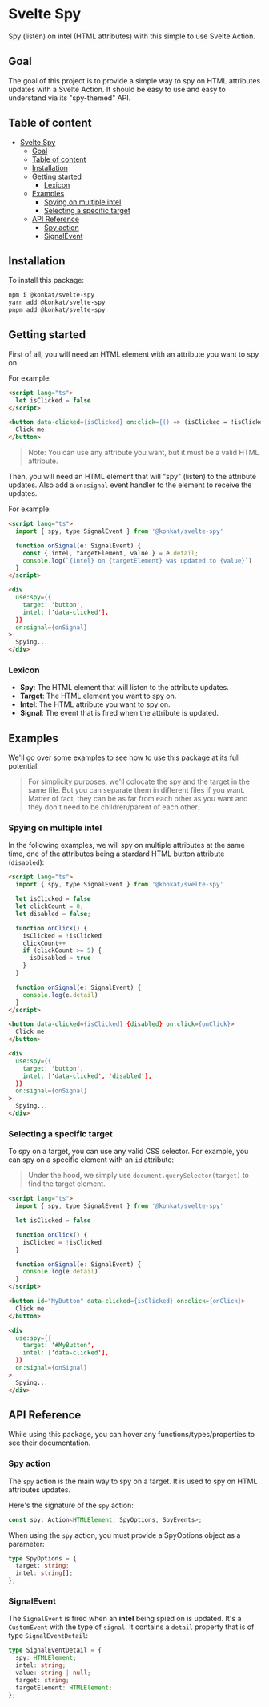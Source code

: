 # Svelte Spy

Spy (listen) on intel (HTML attributes) with this simple to use Svelte Action.

## Goal

The goal of this project is to provide a simple way to spy on HTML attributes updates
with a Svelte Action. It should be easy to use and easy to understand via its "spy-themed" API.

## Table of content

- [Svelte Spy](#svelte-spy)
  - [Goal](#goal)
  - [Table of content](#table-of-content)
  - [Installation](#installation)
  - [Getting started](#getting-started)
    - [Lexicon](#lexicon)
  - [Examples](#examples)
    - [Spying on multiple intel](#spying-on-multiple-intel)
    - [Selecting a specific target](#selecting-a-specific-target)
  - [API Reference](#api-reference)
    - [Spy action](#spy-action)
    - [SignalEvent](#signalevent)

## Installation

To install this package:

```bash
npm i @konkat/svelte-spy
yarn add @konkat/svelte-spy
pnpm add @konkat/svelte-spy
```

## Getting started

First of all, you will need an HTML element with an attribute you want to spy on.

For example:

```html
<script lang="ts">
  let isClicked = false
</script>

<button data-clicked={isClicked} on:click={() => (isClicked = !isClicked)}>
  Click me
</button>
```

> Note: You can use any attribute you want, but it must be a valid HTML attribute.

Then, you will need an HTML element that will "spy" (listen) to the attribute updates. Also add
a `on:signal` event handler to the element to receive the updates.

For example:

```html
<script lang="ts">
  import { spy, type SignalEvent } from '@konkat/svelte-spy'

  function onSignal(e: SignalEvent) {
    const { intel, targetElement, value } = e.detail;
    console.log(`{intel} on {targetElement} was updated to {value}`)
  }
</script>

<div
  use:spy={{
    target: 'button',
    intel: ['data-clicked'],
  }}
  on:signal={onSignal}
>
  Spying...
</div>
```

### Lexicon

- **Spy**: The HTML element that will listen to the attribute updates.
- **Target**: The HTML element you want to spy on.
- **Intel**: The HTML attribute you want to spy on.
- **Signal**: The event that is fired when the attribute is updated.

## Examples

We'll go over some examples to see how to use this package at its full potential.

> For simplicity purposes, we'll colocate the spy and the target in the same file. But you can
> separate them in different files if you want. Matter of fact, they can be as far from each other as you want and they don't need to be children/parent of each other.

### Spying on multiple intel

In the following examples, we will spy on multiple attributes at the same time, one of the
attributes being a stardard HTML button attribute (`disabled`):

```html
<script lang="ts">
  import { spy, type SignalEvent } from '@konkat/svelte-spy'

  let isClicked = false
  let clickCount = 0;
  let disabled = false;

  function onClick() {
    isClicked = !isClicked
    clickCount++
    if (clickCount >= 5) {
      isDisabled = true
    }
  }

  function onSignal(e: SignalEvent) {
    console.log(e.detail)
  }
</script>

<button data-clicked={isClicked} {disabled} on:click={onClick}>
  Click me
</button>

<div
  use:spy={{
    target: 'button',
    intel: ['data-clicked', 'disabled'],
  }}
  on:signal={onSignal}
>
  Spying...
</div>
```

### Selecting a specific target

To spy on a target, you can use any valid CSS selector. For example, you can spy on a specific
element with an `id` attribute:

> Under the hood, we simply use `document.querySelector(target)` to find the target element.

```html
<script lang="ts">
  import { spy, type SignalEvent } from '@konkat/svelte-spy'

  let isClicked = false

  function onClick() {
    isClicked = !isClicked
  }

  function onSignal(e: SignalEvent) {
    console.log(e.detail)
  }
</script>

<button id="MyButton" data-clicked={isClicked} on:click={onClick}>
  Click me
</button>

<div
  use:spy={{
    target: '#MyButton',
    intel: ['data-clicked'],
  }}
  on:signal={onSignal}
>
  Spying...
</div>
```

## API Reference

While using this package, you can hover any functions/types/properties to see their
documentation.

### Spy action

The `spy` action is the main way to spy on a target. It is used to spy on
HTML attributes updates.

Here's the signature of the `spy` action:

```ts
const spy: Action<HTMLElement, SpyOptions, SpyEvents>;
```

When using the `spy` action, you must provide a SpyOptions object as a parameter:

```ts
type SpyOptions = {
  target: string;
  intel: string[];
};
```

### SignalEvent

The `SignalEvent` is fired when an **intel** being spied on is updated. It's
a `CustomEvent` with the type of `signal`. It contains a `detail` property
that is of type `SignalEventDetail`:

```ts
type SignalEventDetail = {
  spy: HTMLElement;
  intel: string;
  value: string | null;
  target: string;
  targetElement: HTMLElement;
};
```
